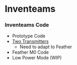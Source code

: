 # Inventeams
### Inventeams Code
- Prototype Code
- [Two Transmitters](https://www.youtube.com/watch?v=h-fS232p5H8)
  - Need to adapt to Feather
- Feather M0 Code
- Low Power Mode (WIP)
